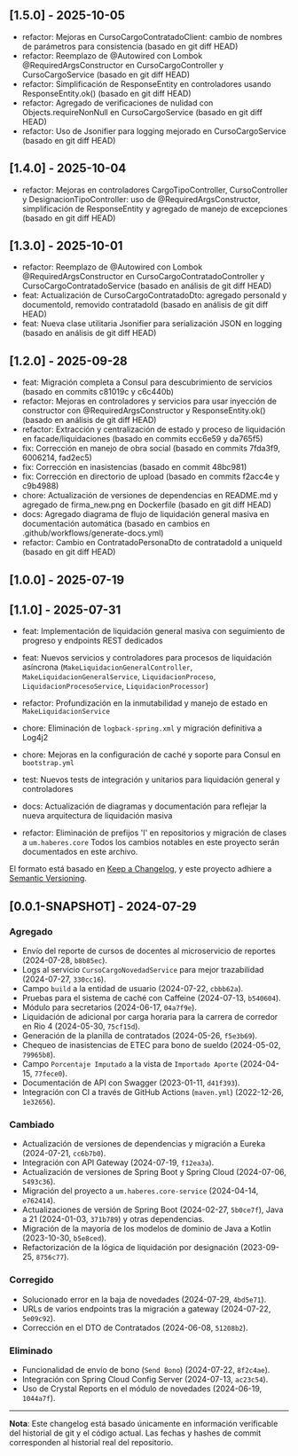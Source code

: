 ## [1.5.0] - 2025-10-05
- refactor: Mejoras en CursoCargoContratadoClient: cambio de nombres de parámetros para consistencia (basado en git diff HEAD)
- refactor: Reemplazo de @Autowired con Lombok @RequiredArgsConstructor en CursoCargoController y CursoCargoService (basado en git diff HEAD)
- refactor: Simplificación de ResponseEntity en controladores usando ResponseEntity.ok() (basado en git diff HEAD)
- refactor: Agregado de verificaciones de nulidad con Objects.requireNonNull en CursoCargoService (basado en git diff HEAD)
- refactor: Uso de Jsonifier para logging mejorado en CursoCargoService (basado en git diff HEAD)

## [1.4.0] - 2025-10-04
- refactor: Mejoras en controladores CargoTipoController, CursoController y DesignacionTipoController: uso de @RequiredArgsConstructor, simplificación de ResponseEntity y agregado de manejo de excepciones (basado en git diff HEAD)

## [1.3.0] - 2025-10-01
- refactor: Reemplazo de @Autowired con Lombok @RequiredArgsConstructor en CursoCargoContratadoController y CursoCargoContratadoService (basado en análisis de git diff HEAD)
- feat: Actualización de CursoCargoContratadoDto: agregado personaId y documentoId, removido contratadoId (basado en análisis de git diff HEAD)
- feat: Nueva clase utilitaria Jsonifier para serialización JSON en logging (basado en análisis de git diff HEAD)

## [1.2.0] - 2025-09-28
- feat: Migración completa a Consul para descubrimiento de servicios (basado en commits c81019c y c6c440b)
- refactor: Mejoras en controladores y servicios para usar inyección de constructor con @RequiredArgsConstructor y ResponseEntity.ok() (basado en análisis de git diff HEAD)
- refactor: Extracción y centralización de estado y proceso de liquidación en facade/liquidaciones (basado en commits ecc6e59 y da765f5)
- fix: Corrección en manejo de obra social (basado en commits 7fda3f9, 6006214, fad2ec5)
- fix: Corrección en inasistencias (basado en commit 48bc981)
- fix: Corrección en directorio de upload (basado en commits f2acc4e y c9b4988)
- chore: Actualización de versiones de dependencias en README.md y agregado de firma_new.png en Dockerfile (basado en git diff HEAD)
- docs: Agregado diagrama de flujo de liquidación general masiva en documentación automática (basado en cambios en .github/workflows/generate-docs.yml)
- refactor: Cambio en ContratadoPersonaDto de contratadoId a uniqueId (basado en git diff HEAD)

## [1.0.0] - 2025-07-19
## [1.1.0] - 2025-07-31
- feat: Implementación de liquidación general masiva con seguimiento de progreso y endpoints REST dedicados
- feat: Nuevos servicios y controladores para procesos de liquidación asíncrona (`MakeLiquidacionGeneralController`, `MakeLiquidacionGeneralService`, `LiquidacionProceso`, `LiquidacionProcesoService`, `LiquidacionProcessor`)
- refactor: Profundización en la inmutabilidad y manejo de estado en `MakeLiquidacionService`
- chore: Eliminación de `logback-spring.xml` y migración definitiva a Log4j2
- chore: Mejoras en la configuración de caché y soporte para Consul en `bootstrap.yml`
- test: Nuevos tests de integración y unitarios para liquidación general y controladores
- docs: Actualización de diagramas y documentación para reflejar la nueva arquitectura de liquidación masiva

- refactor: Eliminación de prefijos 'I' en repositorios y migración de clases a `um.haberes.core`
Todos los cambios notables en este proyecto serán documentados en este archivo.

El formato está basado en [Keep a Changelog](https://keepachangelog.com/es-ES/1.0.0/),
y este proyecto adhiere a [Semantic Versioning](https://semver.org/spec/v2.0.0.html).

## [0.0.1-SNAPSHOT] - 2024-07-29

### Agregado
- Envío del reporte de cursos de docentes al microservicio de reportes (2024-07-28, `b8b85ec`).
- Logs al servicio `CursoCargoNovedadService` para mejor trazabilidad (2024-07-27, `330cc16`).
- Campo `build` a la entidad de usuario (2024-07-22, `cbbb62a`).
- Pruebas para el sistema de caché con Caffeine (2024-07-13, `b540604`).
- Módulo para secretarios (2024-06-17, `04a7f9e`).
- Liquidación de adicional por carga horaria para la carrera de corredor en Rio 4 (2024-05-30, `75cf15d`).
- Generación de la planilla de contratados (2024-05-26, `f5e3b69`).
- Chequeo de inasistencias de ETEC para bono de sueldo (2024-05-02, `79965b8`).
- Campo `Porcentaje Imputado` a la vista de `Importado Aporte` (2024-04-15, `77fece0`).
- Documentación de API con Swagger (2023-01-11, `d41f393`).
- Integración con CI a través de GitHub Actions (`maven.yml`) (2022-12-26, `1e32656`).

### Cambiado
- Actualización de versiones de dependencias y migración a Eureka (2024-07-21, `cc6b7b0`).
- Integración con API Gateway (2024-07-19, `f12ea3a`).
- Actualización de versiones de Spring Boot y Spring Cloud (2024-07-06, `5493c36`).
- Migración del proyecto a `um.haberes.core-service` (2024-04-14, `e762414`).
- Actualizaciones de versión de Spring Boot (2024-02-27, `5b0ce7f`), Java a 21 (2024-01-03, `371b789`) y otras dependencias.
- Migración de la mayoría de los modelos de dominio de Java a Kotlin (2023-10-30, `b5e8ced`).
- Refactorización de la lógica de liquidación por designación (2023-09-25, `8756c77`).

### Corregido
- Solucionado error en la baja de novedades (2024-07-29, `4bd5e71`).
- URLs de varios endpoints tras la migración a gateway (2024-07-22, `5e09c92`).
- Corrección en el DTO de Contratados (2024-06-08, `51208b2`).

### Eliminado
- Funcionalidad de envío de bono (`Send Bono`) (2024-07-22, `8f2c4ae`).
- Integración con Spring Cloud Config Server (2024-07-13, `ac23c54`).
- Uso de Crystal Reports en el módulo de novedades (2024-06-19, `1044a7f`).

---

**Nota**: Este changelog está basado únicamente en información verificable del historial de git y el código actual. Las fechas y hashes de commit corresponden al historial real del repositorio.